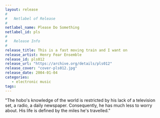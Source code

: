 ```yaml
---
layout: release
#
#   Netlabel of Release
#
netlabel_name: Please Do Something
netlabel_id: pls
#
#   Release Info
#
release_title: This is a fast moving train and I want on
release_artist: Henry Fear Ensemble
release_id: pls012
release_url: "https://archive.org/details/pls012"
release_cover: "cover-pls012.jpg"
release_date: 2004-01-04
categories:
   - electronic music
tags:
---
```

"The hobo's knowledge of the world is restricted by his lack of a television set, a radio, a daily newspaper. Consequently, he has much less to worry about. His life is defined by the miles he's travelled."